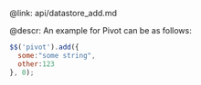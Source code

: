 @link: api/datastore_add.md

@descr:
An example for Pivot can be as follows:

~~~js
$$('pivot').add({
  some:"some string",
  other:123
}, 0);
~~~